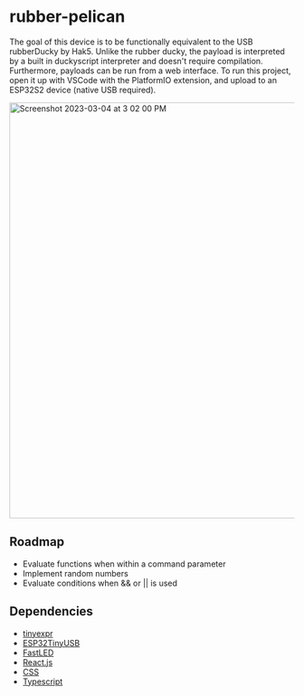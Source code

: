 # rubber-pelican

The goal of this device is to be functionally equivalent to the USB rubberDucky by Hak5. Unlike the rubber ducky, the payload is interpreted by a built in duckyscript interpreter and doesn't require compilation. Furthermore, payloads can be run from a web interface. To run this project, open it up with VSCode with the PlatformIO extension, and upload to an ESP32S2 device (native USB required). 

<img width="735" alt="Screenshot 2023-03-04 at 3 02 00 PM" src="https://user-images.githubusercontent.com/1414728/222932540-ca8845e5-e3f0-4dc3-a822-0949c55345ac.png">

## Roadmap
* Evaluate functions when within a command parameter
* Implement random numbers
* Evaluate conditions when && or || is used


## Dependencies

* [tinyexpr](https://github.com/codeplea/tinyexpr)
* [ESP32TinyUSB](https://github.com/chegewara/EspTinyUSB)
* [FastLED](https://fastled.io)
* [React.js](https://reactjs.org)
* [CSS](https://developer.mozilla.org/en-US/docs/Web/CSS)
* [Typescript](https://www.typescriptlang.org)

